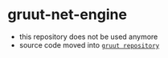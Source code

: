# gruut-net-engine

- this repository does not be used anymore
- source code moved into [`gruut repository`](https://github.com/gruut/gruut)
